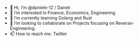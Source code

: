 - 👋 Hi, I’m @danieln-12 / Daniel
- 👀 I’m interested in Finance, Economics, Engineering
- 🌱 I’m currently learning Golang and Rust
- 💞️ I’m looking to collaborate on Projects focusing on Reverse-Engineering.
- 📫 How to reach me: Twitter

<!---
danieln-12/danieln-12 is a ✨ special ✨ repository because its `README.md` (this file) appears on your GitHub profile.
You can click the Preview link to take a look at your changes.
--->
